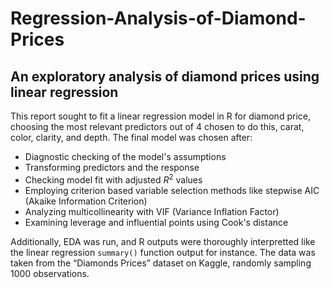 # Regression-Analysis-of-Diamond-Prices

## An exploratory analysis of diamond prices using linear regression

This report sought to fit a linear regression model in R for diamond price, choosing the most relevant predictors out of 4 chosen to do this, carat, color, clarity, and depth. The final model was chosen after:
* Diagnostic checking of the model's assumptions 
* Transforming predictors and the response
* Checking model fit with adjusted $R^{2}$ values
* Employing criterion based variable selection methods like stepwise AIC (Akaike Information Criterion)
* Analyzing multicollinearity with VIF (Variance Inflation Factor)
* Examining leverage and influential points using Cook's distance 

Additionally, EDA was run, and R outputs were thoroughly interpretted like the linear regression `summary()` function output for instance. The data was taken from the “Diamonds Prices” dataset on Kaggle, randomly sampling 1000 observations. 



